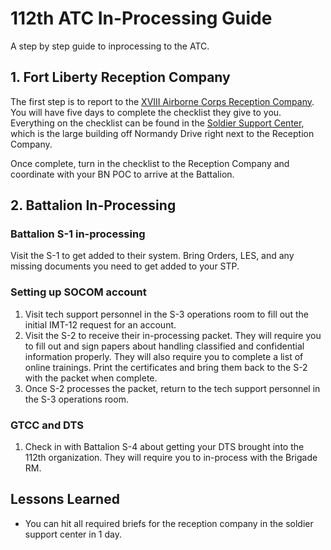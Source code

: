 # 112th ATC In-Processing Guide
A step by step guide to inprocessing to the ATC.

## 1. Fort Liberty Reception Company
The first step is to report to the [XVIII Airborne Corps Reception Company](https://home.army.mil/liberty/my-fort/newcomers). You will have five days to complete the checklist they give to you. Everything on the checklist can be found in the [Soldier Support Center](https://www.google.com/maps/place/Parking+soldier+support+center/@35.1390073,-79.0050298,17z/data=!4m14!1m7!3m6!1s0x89ab6a229459ffcf:0x2e1cb21f19d0e915!2sFort+Liberty+Soldier+Support+Center!8m2!3d35.1389503!4d-79.0009689!16s%2Fg%2F1th64757!3m5!1s0x89ab6a17308beb39:0xa6e4521dad043023!8m2!3d35.138508!4d-79.0020004!16s%2Fg%2F11g698mmtk?entry=ttu), which is the large building off Normandy Drive right next to the Reception Company.

Once complete, turn in the checklist to the Reception Company and coordinate with your BN POC to arrive at the Battalion. 

## 2. Battalion In-Processing

### Battalion S-1 in-processing
Visit the S-1 to get added to their system. Bring Orders, LES, and any missing documents you need to get added to your STP.

### Setting up SOCOM account
1. Visit tech support personnel in the S-3 operations room to fill out the initial IMT-12 request for an account.
2. Visit the S-2 to receive their in-processing packet. They will require you to fill out and sign papers about handling classified and confidential information properly. They will also require you to complete a list of online trainings. Print the certificates and bring them back to the S-2 with the packet when complete.
3. Once S-2 processes the packet, return to the tech support personnel in the S-3 operations room.

### GTCC and DTS
1. Check in with Battalion S-4 about getting your DTS brought into the 112th organization. They will require you to in-process with the Brigade RM.

## Lessons Learned
- You can hit all required briefs for the reception company in the soldier support center in 1 day.
